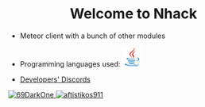 
<h1 align="center">Welcome to Nhack</h1>

- Meteor client with a bunch of other modules
  
- Programming languages used:
<img src="https://raw.githubusercontent.com/devicons/devicon/master/icons/java/java-original.svg" alt="java" width="40" height="40"/> </a>   <a href="https://www.photoshop.com/en" target="_blank" rel="noreferrer">


- Developers' Discords
<img src="https://img.shields.io/badge/Discord:-69DarkOne-gray.svg?colorA=5865F2&colorB=636ee2&style=for-the-badge" alt="69DarkOne" />
<img src="https://img.shields.io/badge/Discord:-aftistikos911-gray.svg?colorA=5865F2&colorB=636ee2&style=for-the-badge" alt="aftistikos911" />

